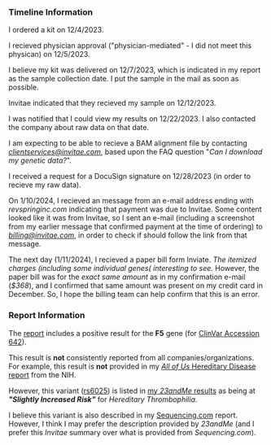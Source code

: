 ### Timeline Information

I ordered a kit on 12/4/2023.

I recieved physician approval ("physician-mediated" - I did not meet this physican) on 12/5/2023.

I believe my kit was delivered on 12/7/2023, which is indicated in my report as the sample collection date.  I put the sample in the mail as soon as possible.

Invitae indicated that they recieved my sample on 12/12/2023.

I was notified that I could view my results on 12/22/2023.  I also contacted the company about raw data on that date.

I am expecting to be able to recieve a BAM alignment file by contacting *clientservices@invitae.com*, based upon the FAQ question "*Can I download my genetic data?*".

I received a request for a DocuSign signature on 12/28/2023 (in order to recieve my raw data).

On 1/10/2024, I recieved an message from an e-mail address ending with *revspringinc.com* indicating that payment was due to Invitae.  Some content looked like it was from Invitae, so I sent an e-mail (including a screenshot from my earlier message that confirmed payment at the time of ordering) to *billing@invitae.com*, in order to check if should follow the link from that message.

The next day (1/11/2024), I recieved a paper bill form Inviate.  *The itemized charges (including some individual genes( interesting to see.*  However, the paper bill was for the *exact same amount* as in my confirmation e-mail (*$368*), and I confirmed that same amount was present on my credit card in December.  So, I hope the billing team can help confirm that this is an error.

### Report Information

The [report](https://github.com/cwarden45/DTC_Scripts/blob/master/Invitae/report_RQ5937338.pdf) includes a positive result for the **F5** gene (for [ClinVar Accession 642](https://www.ncbi.nlm.nih.gov/clinvar/variation/642)).

This result is **not** consistently reported from all companies/organizations.  For example, this result is **not** provided in my [*All of Us* Hereditary Disease report](https://github.com/cwarden45/DTC_Scripts/blob/master/All_of_Us/Hereditary%20Disease%20Risk%20-%20230408.pdf) from the NIH.

However, this variant ([rs6025](https://www.ncbi.nlm.nih.gov/snp/rs6025)) is listed in [my *23andMe* results](https://github.com/cwarden45/DTC_Scripts/blob/master/23andMe/23andMe--HealthPredispositionRisk--231222.pdf) as being at ***"Slightly Increased Risk"*** for *Hereditary Thrombophilia*.

I believe this variant is also described in my [Sequencing.com](https://github.com/cwarden45/DTC_Scripts/blob/master/Sequencing.com/Healthcare_Pro-211016.pdf) report.  However, I think I may prefer the description provided by *23andMe* (and I prefer this *Invitae* summary over what is provided from *Sequencing.com*).
